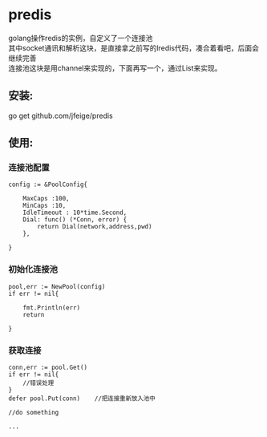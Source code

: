 # predis
golang操作redis的实例，自定义了一个连接池<br/>其中socket通讯和解析这块，是直接拿之前写的lredis代码，凑合着看吧，后面会继续完善<br>连接池这块是用channel来实现的，下面再写一个，通过List来实现。


## 安装:


go get github.com/jfeige/predis




## 使用:


### 连接池配置
```
config := &PoolConfig{

	MaxCaps :100,
	MinCaps :10,
	IdleTimeout : 10*time.Second,
	Dial: func() (*Conn, error) {
		return Dial(network,address,pwd)
	},
	
}
```
### 初始化连接池
```
pool,err := NewPool(config)
if err != nil{

	fmt.Println(err)
	return
	
}
```
### 获取连接
```
conn,err := pool.Get()
if err != nil{
	//错误处理
}
defer pool.Put(conn)	//把连接重新放入池中

//do something

...
```
